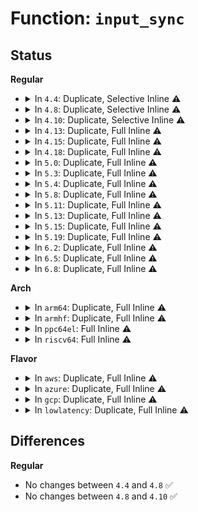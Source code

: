 # Function: <code>input_sync</code>

## Status
<b>Regular</b>
<ul>
<li>
<details>
<summary>In <code>4.4</code>: Duplicate, Selective Inline ⚠️</summary>

```c
void input_sync(struct input_dev *dev);
```

**Collision:** Static Duplication

**Inline:** Selective

**Transformation:** False

**Instances:**

```
In drivers/acpi/button.c (ffffffff814aaed6)
Location: include/linux/input.h:412
Inline: False
Direct callers:
  - drivers/acpi/button.c:acpi_lid_send_state
  - drivers/acpi/button.c:acpi_button_notify
  - drivers/acpi/button.c:acpi_button_notify
```
```
In drivers/input/keyboard/atkbd.c (ffffffff81670684)
Location: include/linux/input.h:412
Inline: True
Inline callers:
  - drivers/input/keyboard/atkbd.c:atkbd_interrupt
  - drivers/input/keyboard/atkbd.c:atkbd_interrupt
  - drivers/input/keyboard/atkbd.c:atkbd_interrupt
```
**Symbols:**

```
ffffffff814aaed6-ffffffff814aaee7: input_sync (STB_LOCAL)
```
</details>
</li>
<li>
<details>
<summary>In <code>4.8</code>: Duplicate, Selective Inline ⚠️</summary>

```c
void input_sync(struct input_dev *dev);
```

**Collision:** Static Duplication

**Inline:** Selective

**Transformation:** False

**Instances:**

```
In drivers/acpi/button.c (ffffffff814fa120)
Location: include/linux/input.h:412
Inline: False
Direct callers:
  - drivers/acpi/button.c:acpi_button_notify
  - drivers/acpi/button.c:acpi_button_notify
  - drivers/acpi/button.c:acpi_lid_notify_state
```
```
In drivers/input/keyboard/atkbd.c (ffffffff816d09b5)
Location: include/linux/input.h:412
Inline: True
Inline callers:
  - drivers/input/keyboard/atkbd.c:atkbd_interrupt
  - drivers/input/keyboard/atkbd.c:atkbd_interrupt
  - drivers/input/keyboard/atkbd.c:atkbd_interrupt
```
**Symbols:**

```
ffffffff814fa120-ffffffff814fa131: input_sync (STB_LOCAL)
```
</details>
</li>
<li>
<details>
<summary>In <code>4.10</code>: Duplicate, Selective Inline ⚠️</summary>

```c
void input_sync(struct input_dev *dev);
```

**Collision:** Static Duplication

**Inline:** Selective

**Transformation:** False

**Instances:**

```
In drivers/acpi/button.c (ffffffff8151cca3)
Location: include/linux/input.h:412
Inline: False
Direct callers:
  - drivers/acpi/button.c:acpi_button_notify
  - drivers/acpi/button.c:acpi_button_notify
  - drivers/acpi/button.c:acpi_lid_notify_state
  - drivers/acpi/button.c:acpi_lid_notify_state
```
```
In drivers/input/keyboard/atkbd.c (ffffffff816fe895)
Location: include/linux/input.h:412
Inline: True
Inline callers:
  - drivers/input/keyboard/atkbd.c:atkbd_interrupt
  - drivers/input/keyboard/atkbd.c:atkbd_interrupt
  - drivers/input/keyboard/atkbd.c:atkbd_interrupt
```
```
In drivers/input/touchscreen/elants_i2c.c (ffffffff8170161e)
Location: include/linux/input.h:412
Inline: True
Inline callers:
  - drivers/input/touchscreen/elants_i2c.c:elants_i2c_event
```
**Symbols:**

```
ffffffff8151cca3-ffffffff8151ccb4: input_sync (STB_LOCAL)
```
</details>
</li>
<li>
<details>
<summary>In <code>4.13</code>: Duplicate, Full Inline ⚠️</summary>

**Collision:** Static Duplication

**Inline:** Full

**Transformation:** False

**Instances:**

```
In drivers/acpi/button.c (ffffffff8152da38)
Location: include/linux/input.h:417
Inline: True
Inline callers:
  - drivers/acpi/button.c:acpi_button_notify
  - drivers/acpi/button.c:acpi_button_notify
  - drivers/acpi/button.c:acpi_lid_notify_state
  - drivers/acpi/button.c:acpi_lid_notify_state
```
```
In drivers/input/keyboard/atkbd.c (ffffffff81713c30)
Location: include/linux/input.h:417
Inline: True
Inline callers:
  - drivers/input/keyboard/atkbd.c:atkbd_interrupt
  - drivers/input/keyboard/atkbd.c:atkbd_interrupt
```
```
In drivers/input/touchscreen/elants_i2c.c (ffffffff81716e52)
Location: include/linux/input.h:417
Inline: True
Inline callers:
  - drivers/input/touchscreen/elants_i2c.c:elants_i2c_event
```
</details>
</li>
<li>
<details>
<summary>In <code>4.15</code>: Duplicate, Full Inline ⚠️</summary>

**Collision:** Static Duplication

**Inline:** Full

**Transformation:** False

**Instances:**

```
In drivers/acpi/button.c (ffffffff8158e948)
Location: include/linux/input.h:421
Inline: True
Inline callers:
  - drivers/acpi/button.c:acpi_button_notify
  - drivers/acpi/button.c:acpi_button_notify
  - drivers/acpi/button.c:acpi_lid_notify_state
  - drivers/acpi/button.c:acpi_lid_notify_state
```
```
In drivers/input/keyboard/atkbd.c (ffffffff81784e73)
Location: include/linux/input.h:421
Inline: True
Inline callers:
  - drivers/input/keyboard/atkbd.c:atkbd_interrupt
  - drivers/input/keyboard/atkbd.c:atkbd_interrupt
```
```
In drivers/input/touchscreen/elants_i2c.c (ffffffff81788022)
Location: include/linux/input.h:421
Inline: True
Inline callers:
  - drivers/input/touchscreen/elants_i2c.c:elants_i2c_event
```
</details>
</li>
<li>
<details>
<summary>In <code>4.18</code>: Duplicate, Full Inline ⚠️</summary>

**Collision:** Static Duplication

**Inline:** Full

**Transformation:** False

**Instances:**

```
In drivers/acpi/button.c (ffffffff815c5ceb)
Location: include/linux/input.h:421
Inline: True
Inline callers:
  - drivers/acpi/button.c:acpi_button_notify
  - drivers/acpi/button.c:acpi_button_notify
  - drivers/acpi/button.c:acpi_lid_notify_state
  - drivers/acpi/button.c:acpi_lid_notify_state
```
```
In drivers/input/keyboard/atkbd.c (ffffffff817c5f10)
Location: include/linux/input.h:421
Inline: True
Inline callers:
  - drivers/input/keyboard/atkbd.c:atkbd_interrupt
  - drivers/input/keyboard/atkbd.c:atkbd_interrupt
  - drivers/input/keyboard/atkbd.c:atkbd_interrupt
  - drivers/input/keyboard/atkbd.c:atkbd_interrupt
```
```
In drivers/input/touchscreen/elants_i2c.c (ffffffff817c90b6)
Location: include/linux/input.h:421
Inline: True
Inline callers:
  - drivers/input/touchscreen/elants_i2c.c:elants_i2c_event
```
</details>
</li>
<li>
<details>
<summary>In <code>5.0</code>: Duplicate, Full Inline ⚠️</summary>

**Collision:** Static Duplication

**Inline:** Full

**Transformation:** False

**Instances:**

```
In drivers/acpi/button.c (ffffffff815df2ab)
Location: include/linux/input.h:421
Inline: True
Inline callers:
  - drivers/acpi/button.c:acpi_button_notify
  - drivers/acpi/button.c:acpi_button_notify
  - drivers/acpi/button.c:acpi_lid_notify_state
  - drivers/acpi/button.c:acpi_lid_notify_state
```
```
In drivers/input/keyboard/atkbd.c (ffffffff817ed4e0)
Location: include/linux/input.h:421
Inline: True
Inline callers:
  - drivers/input/keyboard/atkbd.c:atkbd_interrupt
  - drivers/input/keyboard/atkbd.c:atkbd_interrupt
  - drivers/input/keyboard/atkbd.c:atkbd_interrupt
  - drivers/input/keyboard/atkbd.c:atkbd_interrupt
```
```
In drivers/input/touchscreen/elants_i2c.c (ffffffff817f0756)
Location: include/linux/input.h:421
Inline: True
Inline callers:
  - drivers/input/touchscreen/elants_i2c.c:elants_i2c_event
```
</details>
</li>
<li>
<details>
<summary>In <code>5.3</code>: Duplicate, Full Inline ⚠️</summary>

**Collision:** Static Duplication

**Inline:** Full

**Transformation:** False

**Instances:**

```
In drivers/acpi/button.c (ffffffff81610e0e)
Location: include/linux/input.h:418
Inline: True
Inline callers:
  - drivers/acpi/button.c:acpi_button_notify
  - drivers/acpi/button.c:acpi_button_notify
  - drivers/acpi/button.c:acpi_lid_notify_state
  - drivers/acpi/button.c:acpi_lid_notify_state
```
```
In drivers/input/keyboard/atkbd.c (ffffffff8182e01b)
Location: include/linux/input.h:418
Inline: True
Inline callers:
  - drivers/input/keyboard/atkbd.c:atkbd_interrupt
  - drivers/input/keyboard/atkbd.c:atkbd_interrupt
  - drivers/input/keyboard/atkbd.c:atkbd_interrupt
  - drivers/input/keyboard/atkbd.c:atkbd_interrupt
```
```
In drivers/input/touchscreen/elants_i2c.c (ffffffff81830abc)
Location: include/linux/input.h:418
Inline: True
Inline callers:
  - drivers/input/touchscreen/elants_i2c.c:elants_i2c_event
```
</details>
</li>
<li>
<details>
<summary>In <code>5.4</code>: Duplicate, Full Inline ⚠️</summary>

**Collision:** Static Duplication

**Inline:** Full

**Transformation:** False

**Instances:**

```
In drivers/acpi/button.c (ffffffff816322be)
Location: include/linux/input.h:439
Inline: True
Inline callers:
  - drivers/acpi/button.c:acpi_button_notify
  - drivers/acpi/button.c:acpi_button_notify
  - drivers/acpi/button.c:acpi_lid_notify_state
  - drivers/acpi/button.c:acpi_lid_notify_state
```
```
In drivers/input/keyboard/atkbd.c (ffffffff8185f94b)
Location: include/linux/input.h:439
Inline: True
Inline callers:
  - drivers/input/keyboard/atkbd.c:atkbd_interrupt
  - drivers/input/keyboard/atkbd.c:atkbd_interrupt
  - drivers/input/keyboard/atkbd.c:atkbd_interrupt
  - drivers/input/keyboard/atkbd.c:atkbd_interrupt
```
```
In drivers/input/touchscreen/elants_i2c.c (ffffffff818623ec)
Location: include/linux/input.h:439
Inline: True
Inline callers:
  - drivers/input/touchscreen/elants_i2c.c:elants_i2c_event
```
</details>
</li>
<li>
<details>
<summary>In <code>5.8</code>: Duplicate, Full Inline ⚠️</summary>

**Collision:** Static Duplication

**Inline:** Full

**Transformation:** False

**Instances:**

```
In drivers/acpi/button.c (ffffffff816df294)
Location: include/linux/input.h:440
Inline: True
Inline callers:
  - drivers/acpi/button.c:acpi_button_notify
  - drivers/acpi/button.c:acpi_button_notify
```
```
In drivers/input/keyboard/atkbd.c (ffffffff81933861)
Location: include/linux/input.h:440
Inline: True
Inline callers:
  - drivers/input/keyboard/atkbd.c:atkbd_interrupt
  - drivers/input/keyboard/atkbd.c:atkbd_interrupt
  - drivers/input/keyboard/atkbd.c:atkbd_interrupt
  - drivers/input/keyboard/atkbd.c:atkbd_interrupt
```
```
In drivers/input/touchscreen/elants_i2c.c (ffffffff81934d95)
Location: include/linux/input.h:440
Inline: True
Inline callers:
  - drivers/input/touchscreen/elants_i2c.c:elants_i2c_mt_event
```
</details>
</li>
<li>
<details>
<summary>In <code>5.11</code>: Duplicate, Full Inline ⚠️</summary>

**Collision:** Static Duplication

**Inline:** Full

**Transformation:** False

**Instances:**

```
In drivers/acpi/button.c (ffffffff816fd2f4)
Location: include/linux/input.h:448
Inline: True
Inline callers:
  - drivers/acpi/button.c:acpi_button_notify
  - drivers/acpi/button.c:acpi_button_notify
```
```
In drivers/input/keyboard/atkbd.c (ffffffff8193aab1)
Location: include/linux/input.h:448
Inline: True
Inline callers:
  - drivers/input/keyboard/atkbd.c:atkbd_interrupt
  - drivers/input/keyboard/atkbd.c:atkbd_interrupt
  - drivers/input/keyboard/atkbd.c:atkbd_interrupt
  - drivers/input/keyboard/atkbd.c:atkbd_interrupt
```
```
In drivers/input/touchscreen/elants_i2c.c (ffffffff8193be05)
Location: include/linux/input.h:448
Inline: True
Inline callers:
  - drivers/input/touchscreen/elants_i2c.c:elants_i2c_mt_event
```
</details>
</li>
<li>
<details>
<summary>In <code>5.13</code>: Duplicate, Full Inline ⚠️</summary>

**Collision:** Static Duplication

**Inline:** Full

**Transformation:** False

**Instances:**

```
In drivers/acpi/button.c (ffffffff816df089)
Location: include/linux/input.h:448
Inline: True
Inline callers:
  - drivers/acpi/button.c:acpi_button_notify
  - drivers/acpi/button.c:acpi_button_notify
```
```
In drivers/input/keyboard/atkbd.c (ffffffff8191dbb0)
Location: include/linux/input.h:448
Inline: True
Inline callers:
  - drivers/input/keyboard/atkbd.c:atkbd_interrupt
  - drivers/input/keyboard/atkbd.c:atkbd_interrupt
  - drivers/input/keyboard/atkbd.c:atkbd_interrupt
  - drivers/input/keyboard/atkbd.c:atkbd_interrupt
```
```
In drivers/input/touchscreen/elants_i2c.c (ffffffff8191f389)
Location: include/linux/input.h:448
Inline: True
Inline callers:
  - drivers/input/touchscreen/elants_i2c.c:elants_i2c_mt_event
```
</details>
</li>
<li>
<details>
<summary>In <code>5.15</code>: Duplicate, Full Inline ⚠️</summary>

**Collision:** Static Duplication

**Inline:** Full

**Transformation:** False

**Instances:**

```
In drivers/acpi/button.c (ffffffff81757252)
Location: include/linux/input.h:448
Inline: True
Inline callers:
  - drivers/acpi/button.c:acpi_button_notify
  - drivers/acpi/button.c:acpi_button_notify
```
```
In drivers/input/keyboard/atkbd.c (ffffffff819c10d8)
Location: include/linux/input.h:448
Inline: True
Inline callers:
  - drivers/input/keyboard/atkbd.c:atkbd_interrupt
  - drivers/input/keyboard/atkbd.c:atkbd_interrupt
  - drivers/input/keyboard/atkbd.c:atkbd_interrupt
  - drivers/input/keyboard/atkbd.c:atkbd_interrupt
```
```
In drivers/input/touchscreen/elants_i2c.c (ffffffff819c2133)
Location: include/linux/input.h:448
Inline: True
Inline callers:
  - drivers/input/touchscreen/elants_i2c.c:elants_i2c_mt_event
```
</details>
</li>
<li>
<details>
<summary>In <code>5.19</code>: Duplicate, Full Inline ⚠️</summary>

**Collision:** Static Duplication

**Inline:** Full

**Transformation:** False

**Instances:**

```
In drivers/acpi/button.c (ffffffff8188a3f5)
Location: include/linux/input.h:448
Inline: True
Inline callers:
  - drivers/acpi/button.c:acpi_button_notify
  - drivers/acpi/button.c:acpi_button_notify
```
```
In drivers/input/keyboard/atkbd.c (ffffffff81b1fb93)
Location: include/linux/input.h:448
Inline: True
Inline callers:
  - drivers/input/keyboard/atkbd.c:atkbd_interrupt
  - drivers/input/keyboard/atkbd.c:atkbd_interrupt
  - drivers/input/keyboard/atkbd.c:atkbd_interrupt
  - drivers/input/keyboard/atkbd.c:atkbd_interrupt
```
```
In drivers/input/touchscreen/elants_i2c.c (ffffffff81b224c9)
Location: include/linux/input.h:448
Inline: True
Inline callers:
  - drivers/input/touchscreen/elants_i2c.c:elants_i2c_mt_event
```
</details>
</li>
<li>
<details>
<summary>In <code>6.2</code>: Duplicate, Full Inline ⚠️</summary>

**Collision:** Static Duplication

**Inline:** Full

**Transformation:** False

**Instances:**

```
In drivers/acpi/button.c (ffffffff819d0e63)
Location: include/linux/input.h:448
Inline: True
Inline callers:
  - drivers/acpi/button.c:acpi_button_notify
  - drivers/acpi/button.c:acpi_button_notify
```
```
In drivers/input/keyboard/atkbd.c (ffffffff81cb1dc5)
Location: include/linux/input.h:448
Inline: True
Inline callers:
  - drivers/input/keyboard/atkbd.c:atkbd_interrupt
  - drivers/input/keyboard/atkbd.c:atkbd_interrupt
  - drivers/input/keyboard/atkbd.c:atkbd_interrupt
  - drivers/input/keyboard/atkbd.c:atkbd_interrupt
```
```
In drivers/input/touchscreen/elants_i2c.c (ffffffff81cb49e9)
Location: include/linux/input.h:448
Inline: True
Inline callers:
  - drivers/input/touchscreen/elants_i2c.c:elants_i2c_mt_event
```
</details>
</li>
<li>
<details>
<summary>In <code>6.5</code>: Duplicate, Full Inline ⚠️</summary>

**Collision:** Static Duplication

**Inline:** Full

**Transformation:** False

**Instances:**

```
In drivers/acpi/button.c (ffffffff81a179e3)
Location: include/linux/input.h:448
Inline: True
```
```
In drivers/input/keyboard/atkbd.c (ffffffff81d1940b)
Location: include/linux/input.h:448
Inline: True
Inline callers:
  - drivers/input/keyboard/atkbd.c:atkbd_receive_byte
  - drivers/input/keyboard/atkbd.c:atkbd_receive_byte
  - drivers/input/keyboard/atkbd.c:atkbd_receive_byte
  - drivers/input/keyboard/atkbd.c:atkbd_receive_byte
```
```
In drivers/input/touchscreen/elants_i2c.c (ffffffff81d1c03a)
Location: include/linux/input.h:448
Inline: True
Inline callers:
  - drivers/input/touchscreen/elants_i2c.c:elants_i2c_mt_event
```
</details>
</li>
<li>
<details>
<summary>In <code>6.8</code>: Duplicate, Full Inline ⚠️</summary>

**Collision:** Static Duplication

**Inline:** Full

**Transformation:** False

**Instances:**

```
In drivers/acpi/button.c (ffffffff81a639aa)
Location: include/linux/input.h:448
Inline: True
Inline callers:
  - drivers/acpi/button.c:acpi_button_resume
  - drivers/acpi/button.c:acpi_button_resume
```
```
In drivers/input/keyboard/atkbd.c (ffffffff81dcf12b)
Location: include/linux/input.h:448
Inline: True
Inline callers:
  - drivers/input/keyboard/atkbd.c:atkbd_receive_byte
  - drivers/input/keyboard/atkbd.c:atkbd_receive_byte
  - drivers/input/keyboard/atkbd.c:atkbd_receive_byte
  - drivers/input/keyboard/atkbd.c:atkbd_receive_byte
```
```
In drivers/input/touchscreen/elants_i2c.c (ffffffff81dd1d8a)
Location: include/linux/input.h:448
Inline: True
Inline callers:
  - drivers/input/touchscreen/elants_i2c.c:elants_i2c_mt_event
```
</details>
</li>
</ul>
<b>Arch</b>
<ul>
<li>
<details>
<summary>In <code>arm64</code>: Duplicate, Full Inline ⚠️</summary>

**Collision:** Static Duplication

**Inline:** Full

**Transformation:** False

**Instances:**

```
In drivers/acpi/button.c (ffff8000107a0894)
Location: include/linux/input.h:439
Inline: True
Inline callers:
  - drivers/acpi/button.c:acpi_button_notify
  - drivers/acpi/button.c:acpi_button_notify
  - drivers/acpi/button.c:acpi_lid_notify_state
  - drivers/acpi/button.c:acpi_lid_notify_state
```
```
In drivers/input/keyboard/atkbd.c (ffff800010aa1c24)
Location: include/linux/input.h:439
Inline: True
Inline callers:
  - drivers/input/keyboard/atkbd.c:atkbd_interrupt
  - drivers/input/keyboard/atkbd.c:atkbd_interrupt
  - drivers/input/keyboard/atkbd.c:atkbd_interrupt
  - drivers/input/keyboard/atkbd.c:atkbd_interrupt
```
</details>
</li>
<li>
<details>
<summary>In <code>armhf</code>: Duplicate, Full Inline ⚠️</summary>

**Collision:** Static Duplication

**Inline:** Full

**Transformation:** False

**Instances:**

```
In drivers/input/keyboard/atkbd.c (c0b81d14)
Location: include/linux/input.h:439
Inline: True
Inline callers:
  - drivers/input/keyboard/atkbd.c:atkbd_interrupt
  - drivers/input/keyboard/atkbd.c:atkbd_interrupt
  - drivers/input/keyboard/atkbd.c:atkbd_interrupt
  - drivers/input/keyboard/atkbd.c:atkbd_interrupt
```
```
In sound/core/jack.c (c0c8b784)
Location: include/linux/input.h:439
Inline: True
```
</details>
</li>
<li>
<details>
<summary>In <code>ppc64el</code>: Full Inline ⚠️</summary>

**Collision:** Unique Static

**Inline:** Full

**Transformation:** False

**Instances:**

```
In drivers/input/keyboard/atkbd.c (c000000000b829a0)
Location: include/linux/input.h:439
Inline: True
Inline callers:
  - drivers/input/keyboard/atkbd.c:atkbd_interrupt
  - drivers/input/keyboard/atkbd.c:atkbd_interrupt
  - drivers/input/keyboard/atkbd.c:atkbd_interrupt
  - drivers/input/keyboard/atkbd.c:atkbd_interrupt
```
</details>
</li>
<li>
<details>
<summary>In <code>riscv64</code>: Full Inline ⚠️</summary>

**Collision:** Unique Static

**Inline:** Full

**Transformation:** False

**Instances:**

```
In drivers/input/keyboard/atkbd.c (ffffffe0006afd4e)
Location: include/linux/input.h:439
Inline: True
Inline callers:
  - drivers/input/keyboard/atkbd.c:atkbd_interrupt
  - drivers/input/keyboard/atkbd.c:atkbd_interrupt
  - drivers/input/keyboard/atkbd.c:atkbd_interrupt
  - drivers/input/keyboard/atkbd.c:atkbd_interrupt
```
</details>
</li>
</ul>
<b>Flavor</b>
<ul>
<li>
<details>
<summary>In <code>aws</code>: Duplicate, Full Inline ⚠️</summary>

**Collision:** Static Duplication

**Inline:** Full

**Transformation:** False

**Instances:**

```
In drivers/acpi/button.c (ffffffff81602739)
Location: include/linux/input.h:439
Inline: True
Inline callers:
  - drivers/acpi/button.c:acpi_button_notify
  - drivers/acpi/button.c:acpi_button_notify
  - drivers/acpi/button.c:acpi_lid_notify_state
  - drivers/acpi/button.c:acpi_lid_notify_state
```
```
In drivers/input/keyboard/atkbd.c (ffffffff8181495b)
Location: include/linux/input.h:439
Inline: True
Inline callers:
  - drivers/input/keyboard/atkbd.c:atkbd_interrupt
  - drivers/input/keyboard/atkbd.c:atkbd_interrupt
  - drivers/input/keyboard/atkbd.c:atkbd_interrupt
  - drivers/input/keyboard/atkbd.c:atkbd_interrupt
```
</details>
</li>
<li>
<details>
<summary>In <code>azure</code>: Duplicate, Full Inline ⚠️</summary>

**Collision:** Static Duplication

**Inline:** Full

**Transformation:** False

**Instances:**

```
In drivers/acpi/button.c (ffffffff815edbe9)
Location: include/linux/input.h:439
Inline: True
Inline callers:
  - drivers/acpi/button.c:acpi_button_notify
  - drivers/acpi/button.c:acpi_button_notify
  - drivers/acpi/button.c:acpi_lid_notify_state
  - drivers/acpi/button.c:acpi_lid_notify_state
```
```
In drivers/input/keyboard/atkbd.c (ffffffff817dc08b)
Location: include/linux/input.h:439
Inline: True
Inline callers:
  - drivers/input/keyboard/atkbd.c:atkbd_interrupt
  - drivers/input/keyboard/atkbd.c:atkbd_interrupt
  - drivers/input/keyboard/atkbd.c:atkbd_interrupt
  - drivers/input/keyboard/atkbd.c:atkbd_interrupt
```
</details>
</li>
<li>
<details>
<summary>In <code>gcp</code>: Duplicate, Full Inline ⚠️</summary>

**Collision:** Static Duplication

**Inline:** Full

**Transformation:** False

**Instances:**

```
In drivers/acpi/button.c (ffffffff8162659e)
Location: include/linux/input.h:439
Inline: True
Inline callers:
  - drivers/acpi/button.c:acpi_button_notify
  - drivers/acpi/button.c:acpi_button_notify
  - drivers/acpi/button.c:acpi_lid_notify_state
  - drivers/acpi/button.c:acpi_lid_notify_state
```
```
In drivers/input/keyboard/atkbd.c (ffffffff81853adb)
Location: include/linux/input.h:439
Inline: True
Inline callers:
  - drivers/input/keyboard/atkbd.c:atkbd_interrupt
  - drivers/input/keyboard/atkbd.c:atkbd_interrupt
  - drivers/input/keyboard/atkbd.c:atkbd_interrupt
  - drivers/input/keyboard/atkbd.c:atkbd_interrupt
```
```
In drivers/input/touchscreen/elants_i2c.c (ffffffff8185657c)
Location: include/linux/input.h:439
Inline: True
Inline callers:
  - drivers/input/touchscreen/elants_i2c.c:elants_i2c_event
```
</details>
</li>
<li>
<details>
<summary>In <code>lowlatency</code>: Duplicate, Full Inline ⚠️</summary>

**Collision:** Static Duplication

**Inline:** Full

**Transformation:** False

**Instances:**

```
In drivers/acpi/button.c (ffffffff8164044e)
Location: include/linux/input.h:439
Inline: True
Inline callers:
  - drivers/acpi/button.c:acpi_button_notify
  - drivers/acpi/button.c:acpi_button_notify
  - drivers/acpi/button.c:acpi_lid_notify_state
  - drivers/acpi/button.c:acpi_lid_notify_state
```
```
In drivers/input/keyboard/atkbd.c (ffffffff8186eeab)
Location: include/linux/input.h:439
Inline: True
Inline callers:
  - drivers/input/keyboard/atkbd.c:atkbd_interrupt
  - drivers/input/keyboard/atkbd.c:atkbd_interrupt
  - drivers/input/keyboard/atkbd.c:atkbd_interrupt
  - drivers/input/keyboard/atkbd.c:atkbd_interrupt
```
```
In drivers/input/touchscreen/elants_i2c.c (ffffffff818716ac)
Location: include/linux/input.h:439
Inline: True
Inline callers:
  - drivers/input/touchscreen/elants_i2c.c:elants_i2c_event
```
</details>
</li>
</ul>

## Differences
<b>Regular</b>
<ul>
<li>
No changes between <code>4.4</code> and <code>4.8</code> ✅
</li>
<li>
No changes between <code>4.8</code> and <code>4.10</code> ✅
</li>
</ul>
